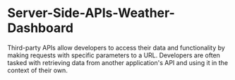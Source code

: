 # Server-Side-APIs-Weather-Dashboard
Third-party APIs allow developers to access their data and functionality by making requests with specific parameters to a URL. Developers are often tasked with retrieving data from another application's API and using it in the context of their own.
